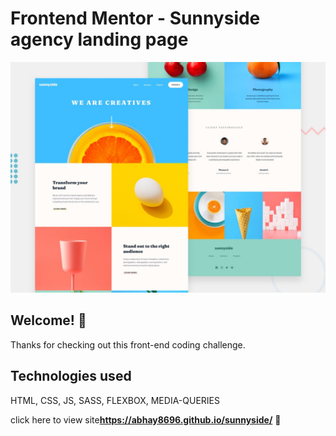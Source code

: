 # Frontend Mentor - Sunnyside agency landing page

![Design preview for the Sunnyside agency landing page coding challenge](./design/desktop-preview.jpg)

## Welcome! 👋

Thanks for checking out this front-end coding challenge.

## Technologies used
HTML, CSS, JS, SASS, FLEXBOX, MEDIA-QUERIES


click here to view site**https://abhay8696.github.io/sunnyside/** 🚀
